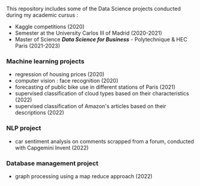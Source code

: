 This repository includes some of the Data Science projects conducted during my academic cursus :  
- Kaggle competitions (2020)  
- Semester at the University Carlos III of Madrid (2020-2021)  
- Master of Science ***Data Science for Business*** - Polytechnique & HEC Paris (2021-2023)  
  
  
### Machine learning projects  
- regression of housing prices (2020)  
- computer vision : face recognition (2020)
- forecasting of public bike use in different stations of Paris (2021)  
- supervised classification of cloud types based on their characteristics (2022)  
- supervised classification of Amazon's articles based on their descriptions (2022)  
  
### NLP project    
- car sentiment analysis on comments scrapped from a forum, conducted with Capgemini Invent (2022)  
    
### Database management project  
- graph processing using a map reduce approach (2022)